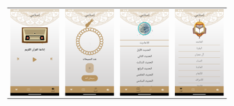 <table>
<tr>
    <td><img src="screenshots/screen_4.png" width="200" ></td>
    <td><img src="screenshots/screen_3.png" width="200" ></td>
    <td><img src="screenshots/screen_2.png" width="200" ></td>
    <td><img src="screenshots/screen_1.png" width="200" ></td>
  </tr>
</table>
